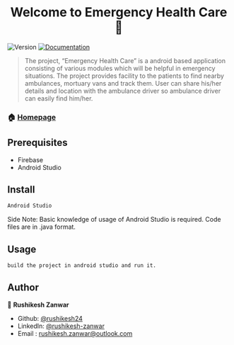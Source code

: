 <h1 align="center">Welcome to Emergency Health Care 👋</h1>
<p>
  <img alt="Version" src="https://img.shields.io/badge/version-1.0.0-blue.svg?cacheSeconds=2592000" />
  <a href="https://github.com/kefranabg/readme-md-generator#readme" target="_blank">
    <img alt="Documentation" src="https://img.shields.io/badge/documentation-yes-brightgreen.svg" />
  </a>
</p>


> The project, “Emergency Health Care” is a android based application consisting of various modules which will be helpful in emergency situations. The project provides facility to the patients to find nearby ambulances, mortuary vans and track them. User can share his/her details and location with the ambulance driver so ambulance driver can easily find him/her.

### 🏠 [Homepage](https://github.com/rushikesh24/EmergencyHealthCare#readme)

## Prerequisites

- Firebase
- Android Studio
## Install

```sh
Android Studio
```

Side Note: Basic knowledge of usage of Android Studio is required. Code files are in .java format.
## Usage

```sh
build the project in android studio and run it.
```

## Author

👤 **Rushikesh Zanwar**

* Github: [@rushikesh24](https://github.com/rushikesh24)
* LinkedIn: [@rushikesh-zanwar](https://www.linkedin.com/in/rushikesh-zanwar/)
* Email    :  rushikesh.zanwar@outlook.com

